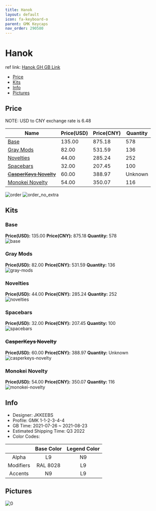 ```yaml
---
title: Hanok 
layout: default
icon: fa-keyboard-o
parent: GMK Keycaps
nav_order: 290580
---
```


# Hanok 

ref link: [Hanok GH GB Link](https://geekhack.org/index.php?topic=110801.0)

* [Price](#price)
* [Kits](#kits)
* [Info](#info)
* [Pictures](#pictures)

## Price

NOTE: USD to CNY exchange rate is 6.48

| Name          | Price(USD)   |  Price(CNY) | Quantity |
| ------------- | ------------ |  ---------- | -------- |
|[Base](#base)|135.00|875.18|578|
|[Gray Mods](#gray-mods)|82.00|531.59|136|
|[Novelties](#novelties)|44.00|285.24|252|
|[Spacebars](#spacebars)|32.00|207.45|100|
|[~~CasperKeys Novelty~~](#casperkeys-novelty)|60.00|388.97|Unknown|
|[Monokei Novelty](#monokei-novelty)|54.00|350.07|116|

<img src="{{ 'assets/images/gmk-keycaps/Hanok/order.png' | relative_url }}" alt="order" class="image featured">
<img src="{{ 'assets/images/gmk-keycaps/Hanok/order_no_extra.png' | relative_url }}" alt="order_no_extra" class="image featured">

## Kits
### Base  
**Price(USD):** 135.00	**Price(CNY):** 875.18	**Quantity:** 578  
<img src="{{ 'assets/images/gmk-keycaps/Hanok/kits_pics/base.png' | relative_url }}" alt="base" class="image featured">

### Gray Mods  
**Price(USD):** 82.00	**Price(CNY):** 531.59	**Quantity:** 136  
<img src="{{ 'assets/images/gmk-keycaps/Hanok/kits_pics/gray-mods.png' | relative_url }}" alt="gray-mods" class="image featured">

### Novelties  
**Price(USD):** 44.00	**Price(CNY):** 285.24	**Quantity:** 252  
<img src="{{ 'assets/images/gmk-keycaps/Hanok/kits_pics/novelties.png' | relative_url }}" alt="novelties" class="image featured">

### Spacebars  
**Price(USD):** 32.00	**Price(CNY):** 207.45	**Quantity:** 100  
<img src="{{ 'assets/images/gmk-keycaps/Hanok/kits_pics/spacebars.png' | relative_url }}" alt="spacebars" class="image featured">

### ~~CasperKeys Novelty~~  
**Price(USD):** 60.00	**Price(CNY):** 388.97	**Quantity:** Unknown  
<img src="{{ 'assets/images/gmk-keycaps/Hanok/kits_pics/casperkeys-novelty.jpg' | relative_url }}" alt="casperkeys-novelty" class="image featured">

### Monokei Novelty  
**Price(USD):** 54.00	**Price(CNY):** 350.07	**Quantity:** 116  
<img src="{{ 'assets/images/gmk-keycaps/Hanok/kits_pics/monokei-novelty.png' | relative_url }}" alt="monokei-novelty" class="image featured">

## Info
* Designer: JKKEEBS  
* Profile: GMK 1-1-2-3-4-4  
* GB Time: 2021-07-26 ~ 2021-08-23  
* Estimated Shipping Time: Q3 2022  
* Color Codes:  

| |Base Color     | Legend Color
| :-------------: | :-------------: | :------------:
|Alpha|L9|N9
|Modifiers|RAL 8028|L9
|Accents|N9|L9


## Pictures  
<img src="{{ 'assets/images/gmk-keycaps/Hanok/rendering_pics/0.jpg' | relative_url }}" alt="0" class="image featured">
